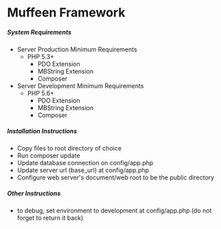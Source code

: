
# Muffeen Framework
##### System Requirements
- Server Production Minimum Requirements
  - PHP 5.3+
    - PDO Extension
    - MBString Extension
	- Composer
- Server Development Minimum Requirements
  - PHP 5.6+
    - PDO Extension
    - MBString Extension
	- Composer
##### Installation Instructions
- Copy files to root directory of choice
- Run composer update
- Update database connection on config/app.php
- Update server url (base_url) at config/app.php
- Configure web server's document/web root to be the public directory
##### Other Instructions
- to debug, set environment to development at config/app.php (do not forget to return it back)